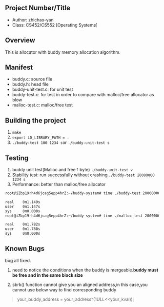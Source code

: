 ## Project Number/Title 

* Author: zhichao-yan
* Class: CS452/CS552 [Operating Systems] 

## Overview

This is allocator with buddy memory allocation algorithm.

## Manifest

* buddy.c: source file
* buddy.h: head file 
* buddy-unit-test.c: for unit test
* buddy-test.c: for test in order to compare with malloc/free allocator as blow
* malloc-test.c: malloc/free test


## Building the project

1. `make`
2. `export LD_LIBRARY_PATH = .`
3. `./buddy-test 100 1234 s`or `./buddy-unit-test s`


## Testing
1. buddy unit test(Malloc and free 1 byte)
`./buddy-unit-test v`
2. Stability test: run successfully without crashing 
`./buddy-test 20000000 1234 s`
3. Performance: better than malloc/free allocator
```sh
root@iZbp19rh4d6jcag5epp4hrZ:~/buddy-system# time ./buddy-test 20000000 1234 s

real    0m1.149s
user    0m1.147s
sys     0m0.000s
root@iZbp19rh4d6jcag5epp4hrZ:~/buddy-system# time ./malloc-test 20000000 1234 s  

real    0m1.782s
user    0m1.780s
sys     0m0.000s
```

## Known Bugs
bug all fixed.
1. need to notice the conditions when the buddy is mergeable.**buddy must be free and in the same block size**

2. sbrk() function cannot give you an aligned address,in this case,you cannot use below way to find corresponding buddy
> your_buddy_address = your_address^(1ULL<<your_kval));